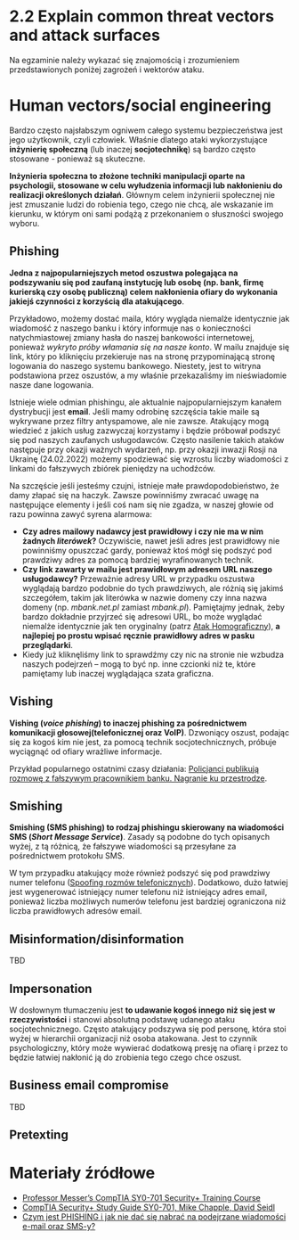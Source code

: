 # 2.2 Explain common threat vectors and attack surfaces
Na egzaminie należy wykazać się znajomością i zrozumieniem przedstawionych poniżej zagrożeń i wektorów ataku.
# Human vectors/social engineering
Bardzo często najsłabszym ogniwem całego systemu bezpieczeństwa jest jego użytkownik, czyli człowiek. Właśnie dlatego ataki wykorzystujące **inżynierię społeczną** (lub inaczej **socjotechnikę**) są bardzo często stosowane - ponieważ są skuteczne.

**Inżynieria społeczna to złożone techniki manipulacji oparte na psychologii, stosowane w celu wyłudzenia informacji lub nakłonieniu do realizacji określonych działań**. Głównym celem inżynierii społecznej nie jest zmuszanie ludzi do robienia tego, czego nie chcą, ale wskazanie im kierunku, w którym oni sami podążą z przekonaniem o słuszności swojego wyboru.
## Phishing
**Jedna z najpopularniejszych metod oszustwa polegająca na podszywaniu się pod zaufaną instytucję lub osobę (np. bank, firmę kurierską czy osobę publiczną) celem nakłonienia ofiary do wykonania jakiejś czynności z korzyścią dla atakującego**.

Przykładowo, możemy dostać maila, który wygląda niemalże identycznie jak wiadomość z naszego banku i który informuje nas o konieczności natychmiastowej zmiany hasła do naszej bankowości internetowej, ponieważ _wykryto próby włamania się na nasze konto_. W mailu znajduje się link, który po kliknięciu przekieruje nas na stronę przypominającą stronę logowania do naszego systemu bankowego. Niestety, jest to witryna podstawiona przez oszustów, a my właśnie przekazaliśmy im nieświadomie nasze dane logowania.

Istnieje wiele odmian phishingu, ale aktualnie najpopularniejszym kanałem dystrybucji jest **email**. Jeśli mamy odrobinę szczęścia takie maile są wykrywane przez filtry antyspamowe, ale nie zawsze. Atakujący mogą wiedzieć z jakich usług zazwyczaj korzystamy i będzie próbował podszyć się pod naszych zaufanych usługodawców. Często nasilenie takich ataków następuje przy okazji ważnych wydarzeń, np. przy okazji inwazji Rosji na Ukrainę (24.02.2022) możemy spodziewać się wzrostu liczby wiadomości z linkami do fałszywych zbiórek pieniędzy na uchodźców.

Na szczęście jeśli jesteśmy czujni, istnieje małe prawdopodobieństwo, że damy złapać się na haczyk. Zawsze powinniśmy zwracać uwagę na następujące elementy i jeśli coś nam się nie zgadza, w naszej głowie od razu powinna zawyć syrena alarmowa:

- **Czy adres mailowy nadawcy jest prawidłowy i czy nie ma w nim żadnych _literówek_?** Oczywiście, nawet jeśli adres jest prawidłowy nie powinniśmy opuszczać gardy, ponieważ ktoś mógł się podszyć pod prawdziwy adres za pomocą bardziej wyrafinowanych technik.
- **Czy link zawarty w mailu jest prawidłowym adresem URL naszego usługodawcy?** Przeważnie adresy URL w przypadku oszustwa wyglądają bardzo podobnie do tych prawdziwych, ale różnią się jakimś szczegółem, takim jak literówka w nazwie domeny czy inna nazwa domeny (np. _mbank.net.pl_ zamiast _mbank.pl_). Pamiętajmy jednak, żeby bardzo dokładnie przyjrzeć się adresowi URL, bo może wyglądać niemalże identycznie jak ten oryginalny (patrz [Atak Homograficzny](http://www.crypto-it.net/pl/ataki/atak-homograficzny.html)), **a najlepiej po prostu wpisać ręcznie prawidłowy adres w pasku przeglądarki**.
- Kiedy już kliknęliśmy link to sprawdźmy czy nic na stronie nie wzbudza naszych podejrzeń – mogą to być np. inne czcionki niż te, które pamiętamy lub inaczej wyglądająca szata graficzna.
## Vishing
**Vishing (*voice phishing*) to inaczej phishing za pośrednictwem komunikacji głosowej(telefonicznej oraz VoIP)**. Dzwoniący oszust, podając się za kogoś kim nie jest, za pomocą technik socjotechnicznych, próbuje wyciągnąć od ofiary wrażliwe informacje.

Przykład popularnego ostatnimi czasy działania: [Policjanci publikują rozmowę z fałszywym pracownikiem banku. Nagranie ku przestrodze](https://www.youtube.com/watch?v=H64veR-Tgjs).
## Smishing
**Smishing (SMS phishing) to rodzaj phishingu skierowany na wiadomości SMS (*Short Message Service*)**. Zasady są podobne do tych opisanych wyżej, z tą różnicą, że fałszywe wiadomości są przesyłane za pośrednictwem protokołu SMS.

W tym przypadku atakujący może również podszyć się pod prawdziwy numer telefonu ([Spoofing rozmów telefonicznych](https://niebezpiecznik.pl/post/spoofing-rozmow-telefonicznych/)). Dodatkowo, dużo łatwiej jest wygenerować istniejący numer telefonu niż istniejący adres email, ponieważ liczba możliwych numerów telefonu jest bardziej ograniczona niż liczba prawidłowych adresów email.
## Misinformation/disinformation
TBD
## Impersonation
W dosłownym tłumaczeniu jest **to udawanie kogoś innego niż się jest w rzeczywistości** i stanowi absolutną podstawę udanego ataku socjotechnicznego. Często atakujący podszywa się pod personę, która stoi wyżej w hierarchii organizacji niż osoba atakowana. Jest to czynnik psychologiczny, który może wywierać dodatkową presję na ofiarę i przez to będzie łatwiej nakłonić ją do zrobienia tego czego chce oszust.
## Business email compromise
TBD
## Pretexting

# Materiały źródłowe
- [Professor Messer’s CompTIA SY0-701 Security+ Training Course](https://www.professormesser.com/security-plus/sy0-701/sy0-701-video/sy0-701-comptia-security-plus-course/)
- [CompTIA Security+ Study Guide SY0-701, Mike Chapple, David Seidl](https://www.amazon.com/CompTIA-Security-Study-Practice-Questions/dp/1394211414)
- [Czym jest PHISHING i jak nie dać się nabrać na podejrzane wiadomości e-mail oraz SMS-y?](https://www.gov.pl/web/baza-wiedzy/czym-jest-phishing-i-jak-nie-dac-sie-nabrac-na-podejrzane-widomosci-e-mail-oraz-sms-y)